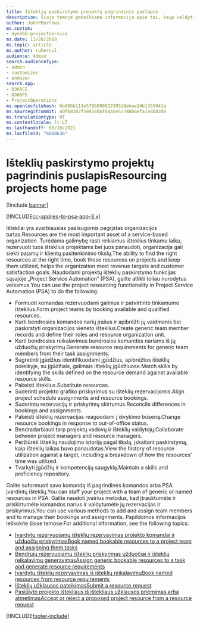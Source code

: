 ```yaml
---
title: Išteklių paskirstymo projektų pagrindinis puslapis
description: Šioje temoje pateikiama informacija apie tai, kaip valdyti išteklių galimybes „Project Service Automation (PSA) for Dynamics 365“.
author: JohnPBurrows
ms.custom:
- dyn365-projectservice
ms.date: 11/28/2018
ms.topic: article
ms.author: ruhercul
audience: Admin
search.audienceType:
- admin
- customizer
- enduser
search.app:
- D365CE
- D365PS
- ProjectOperations
ms.openlocfilehash: 6b806b111e579609092239518ebae14b1355941e
ms.sourcegitcommit: 40f68387f594180af64a5e5c748b6efa188bd300
ms.translationtype: HT
ms.contentlocale: lt-LT
ms.lasthandoff: 05/10/2021
ms.locfileid: "6008636"
---
```

# <a name="resourcing-projects-home-page"></a><span data-ttu-id="3ac8f-103">Išteklių paskirstymo projektų pagrindinis puslapis</span><span class="sxs-lookup"><span data-stu-id="3ac8f-103">Resourcing projects home page</span></span>

[!include [banner](../includes/psa-now-project-operations.md)]

[!INCLUDE[cc-applies-to-psa-app-3.x](../includes/cc-applies-to-psa-app-3x.md)]

<span data-ttu-id="3ac8f-104">Ištekliai yra svarbiausias paslaugomis pagrįstas organizacijos turtas.</span><span class="sxs-lookup"><span data-stu-id="3ac8f-104">Resources are the most important asset of a service-based organization.</span></span> <span data-ttu-id="3ac8f-105">Turėdama galimybę rasti reikiamus išteklius tinkamu laiku, rezervuoti tuos išteklius projektams bei juos panaudoti, organizacija gali siekti pajamų ir klientų pasitenkinimo tikslų.</span><span class="sxs-lookup"><span data-stu-id="3ac8f-105">The ability to find the right resources at the right time, book those resources on projects and keep them utilized, helps the organization meet revenue targets and customer satisfaction goals.</span></span> <span data-ttu-id="3ac8f-106">Naudodami projektų išteklių paskirstymo funkcijas sąsajoje „Project Service Automation“ (PSA), galite atlikti toliau nurodytus veiksmus.</span><span class="sxs-lookup"><span data-stu-id="3ac8f-106">You can use the project resourcing functionality in Project Service Automation (PSA) to do the following:</span></span>

- <span data-ttu-id="3ac8f-107">Formuoti komandas rezervuodami galimus ir patvirtinto tinkamumo išteklius.</span><span class="sxs-lookup"><span data-stu-id="3ac8f-107">Form project teams by booking available and qualified resources.</span></span>
- <span data-ttu-id="3ac8f-108">Kurti bendrosios komandos narių įrašus ir apibrėžti jų vaidmenis bei paskirstyti organizacijos vieneto išteklius.</span><span class="sxs-lookup"><span data-stu-id="3ac8f-108">Create generic team member records and define their roles and resource organization unit.</span></span>
- <span data-ttu-id="3ac8f-109">Kurti bendrosios reikalavimus bendrosios komandos nariams iš jų užduočių priskyrimų.</span><span class="sxs-lookup"><span data-stu-id="3ac8f-109">Generate resource requirements for generic team members from their task assignments.</span></span>
- <span data-ttu-id="3ac8f-110">Sugretinti įgūdžius identifikuodami įgūdžius, apibrėžtus išteklių poreikyje, su įgūdžiais, galimais išteklių įgūdžiuose.</span><span class="sxs-lookup"><span data-stu-id="3ac8f-110">Match skills by identifying the skills defined on the resource demand against available resource skills.</span></span>
- <span data-ttu-id="3ac8f-111">Pakeisti išteklius.</span><span class="sxs-lookup"><span data-stu-id="3ac8f-111">Substitute resources.</span></span>
- <span data-ttu-id="3ac8f-112">Suderinti projekto grafiko priskyrimus su išteklių rezervacijomis.</span><span class="sxs-lookup"><span data-stu-id="3ac8f-112">Align project schedule assignments and resource bookings.</span></span>
- <span data-ttu-id="3ac8f-113">Suderintu rezervacijų ir priskyrimų skirtumus.</span><span class="sxs-lookup"><span data-stu-id="3ac8f-113">Reconcile differences in bookings and assignments.</span></span>
- <span data-ttu-id="3ac8f-114">Pakeisti išteklių rezervacijas reaguodami į išvykimo būseną.</span><span class="sxs-lookup"><span data-stu-id="3ac8f-114">Change resource bookings in response to out-of-office status.</span></span>
- <span data-ttu-id="3ac8f-115">Bendradarbiauti tarp projektų vadovų ir išteklių valdytojų.</span><span class="sxs-lookup"><span data-stu-id="3ac8f-115">Collaborate between project managers and resource managers.</span></span>
- <span data-ttu-id="3ac8f-116">Peržiūrėti išteklių naudojimo istoriją pagal tikslą, įskaitant paskirstymą, kaip išteklių laikas buvo panaudotas.</span><span class="sxs-lookup"><span data-stu-id="3ac8f-116">View the history of resource utilization against a target, including a breakdown of how the resources' time was utilized.</span></span>
- <span data-ttu-id="3ac8f-117">Tvarkyti įgūdžių ir kompetencijų saugyklą.</span><span class="sxs-lookup"><span data-stu-id="3ac8f-117">Maintain a skills and proficiency repository.</span></span>


<span data-ttu-id="3ac8f-118">Galite suformuoti savo komandą iš pagrindinės komandos arba PSA įvardintų išteklių.</span><span class="sxs-lookup"><span data-stu-id="3ac8f-118">You can staff your project with a team of generic or named resources in PSA.</span></span> <span data-ttu-id="3ac8f-119">Galite naudoti įvairius metodus, kad įtrauktumėte ir priskirtumėte komandos narius ir valdytumėte jų rezervacijas ir priskyrimus.</span><span class="sxs-lookup"><span data-stu-id="3ac8f-119">You can use various methods to add and assign team members and to manage their bookings and assignments.</span></span> <span data-ttu-id="3ac8f-120">Papildomos informacijos ieškokite šiose temose:</span><span class="sxs-lookup"><span data-stu-id="3ac8f-120">For additional information, see the following topics:</span></span>

- [<span data-ttu-id="3ac8f-121">Įvardytų rezervuojamų išteklių rezervavimas projekto komandai ir užduočių priskyrimas</span><span class="sxs-lookup"><span data-stu-id="3ac8f-121">Book named bookable resources to a project team and assigning them tasks</span></span>](assign-named-bookable-resource.md)
- [<span data-ttu-id="3ac8f-122">Bendrųjų rezervuojamų išteklių priskyrimas užduočiai ir išteklių reikalavimų generavimas</span><span class="sxs-lookup"><span data-stu-id="3ac8f-122">Assign generic bookable resources to a task and generate resource requirements</span></span>](assign-generic-bookable-resource.md)
- [<span data-ttu-id="3ac8f-123">Įvardytų išteklių rezervavimas iš išteklių reikalavimų</span><span class="sxs-lookup"><span data-stu-id="3ac8f-123">Book named resources from resource requirements</span></span>](book-named-resource.md)
- [<span data-ttu-id="3ac8f-124">Išteklių užklausos pateikimas</span><span class="sxs-lookup"><span data-stu-id="3ac8f-124">Submit a resource request</span></span>](submit-resource-request.md)
- [<span data-ttu-id="3ac8f-125">Pasiūlyto projekto ištekliaus iš ištekliaus užklausos priėmimas arba atmetimas</span><span class="sxs-lookup"><span data-stu-id="3ac8f-125">Accept or reject a proposed project resource from a resource request</span></span>](accept-reject-proposed-resource.md)


[!INCLUDE[footer-include](../includes/footer-banner.md)]